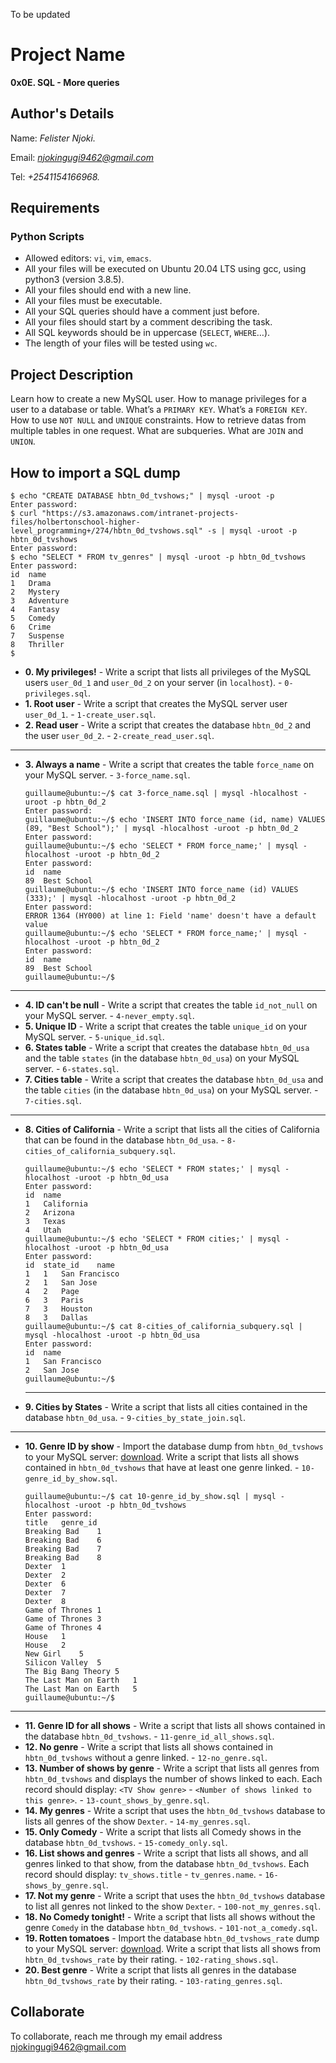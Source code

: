 To be updated
# Project Name
**0x0E. SQL - More queries**

## Author's Details
Name: *Felister Njoki.*

Email: *njokingugi9462@gmail.com*

Tel: *+2541154166968.*

##  Requirements

### Python Scripts
*   Allowed editors: `vi`, `vim`, `emacs`.
*   All your files will be executed on Ubuntu 20.04 LTS using gcc, using python3 (version 3.8.5).
*   All your files should end with a new line.
*   All your files must be executable.
*	All your SQL queries should have a comment just before.
*	All your files should start by a comment describing the task.
*	All SQL keywords should be in uppercase (`SELECT`, `WHERE`…).
*   The length of your files will be tested using `wc`.

## Project Description
Learn how to create a new MySQL user.
How to manage privileges for a user to a database or table.
What’s a `PRIMARY KEY`.
What’s a `FOREIGN KEY`.
How to use `NOT NULL` and `UNIQUE` constraints.
How to retrieve datas from multiple tables in one request.
What are subqueries.
What are `JOIN` and `UNION`.


## How to import a SQL dump
```
$ echo "CREATE DATABASE hbtn_0d_tvshows;" | mysql -uroot -p
Enter password: 
$ curl "https://s3.amazonaws.com/intranet-projects-files/holbertonschool-higher-level_programming+/274/hbtn_0d_tvshows.sql" -s | mysql -uroot -p hbtn_0d_tvshows
Enter password: 
$ echo "SELECT * FROM tv_genres" | mysql -uroot -p hbtn_0d_tvshows
Enter password: 
id  name
1   Drama
2   Mystery
3   Adventure
4   Fantasy
5   Comedy
6   Crime
7   Suspense
8   Thriller
$ 
```


* **0. My privileges!** - Write a script that lists all privileges of the MySQL users `user_0d_1` and `user_0d_2` on your server (in `localhost`). - `0-privileges.sql`.
* **1. Root user** - Write a script that creates the MySQL server user `user_0d_1`. - `1-create_user.sql`.
* **2. Read user** - Write a script that creates the database `hbtn_0d_2` and the user `user_0d_2`. - `2-create_read_user.sql`.
---
* **3. Always a name** - Write a script that creates the table `force_name` on your MySQL server. - `3-force_name.sql`.
  ```
  guillaume@ubuntu:~/$ cat 3-force_name.sql | mysql -hlocalhost -uroot -p hbtn_0d_2
  Enter password: 
  guillaume@ubuntu:~/$ echo 'INSERT INTO force_name (id, name) VALUES (89, "Best School");' | mysql -hlocalhost -uroot -p hbtn_0d_2
  Enter password: 
  guillaume@ubuntu:~/$ echo 'SELECT * FROM force_name;' | mysql -hlocalhost -uroot -p hbtn_0d_2
  Enter password: 
  id  name
  89  Best School
  guillaume@ubuntu:~/$ echo 'INSERT INTO force_name (id) VALUES (333);' | mysql -hlocalhost -uroot -p hbtn_0d_2
  Enter password: 
  ERROR 1364 (HY000) at line 1: Field 'name' doesn't have a default value
  guillaume@ubuntu:~/$ echo 'SELECT * FROM force_name;' | mysql -hlocalhost -uroot -p hbtn_0d_2
  Enter password: 
  id  name
  89  Best School
  guillaume@ubuntu:~/$ 
  ```
---
* **4. ID can't be null** - Write a script that creates the table `id_not_null` on your MySQL server. - `4-never_empty.sql`.
* **5. Unique ID** - Write a script that creates the table `unique_id` on your MySQL server. - `5-unique_id.sql`.
* **6. States table** - Write a script that creates the database `hbtn_0d_usa` and the table `states` (in the database `hbtn_0d_usa`) on your MySQL server. - `6-states.sql`.
* **7. Cities table** - Write a script that creates the database `hbtn_0d_usa` and the table `cities` (in the database `hbtn_0d_usa`) on your MySQL server. - `7-cities.sql`.
---
* **8. Cities of California** - Write a script that lists all the cities of California that can be found in the database `hbtn_0d_usa`. - `8-cities_of_california_subquery.sql`.
  ```
  guillaume@ubuntu:~/$ echo 'SELECT * FROM states;' | mysql -hlocalhost -uroot -p hbtn_0d_usa
  Enter password: 
  id  name
  1   California
  2   Arizona
  3   Texas
  4   Utah
  guillaume@ubuntu:~/$ echo 'SELECT * FROM cities;' | mysql -hlocalhost -uroot -p hbtn_0d_usa
  Enter password: 
  id  state_id    name
  1   1   San Francisco
  2   1   San Jose
  4   2   Page
  6   3   Paris
  7   3   Houston
  8   3   Dallas
  guillaume@ubuntu:~/$ cat 8-cities_of_california_subquery.sql | mysql -hlocalhost -uroot -p hbtn_0d_usa
  Enter password: 
  id  name
  1   San Francisco
  2   San Jose
  guillaume@ubuntu:~/$ 
  ```
  ---
* **9. Cities by States** - Write a script that lists all cities contained in the database `hbtn_0d_usa`. - `9-cities_by_state_join.sql`.
---
* **10. Genre ID by show** - Import the database dump from `hbtn_0d_tvshows` to your MySQL server: [download](https://s3.amazonaws.com/intranet-projects-files/holbertonschool-higher-level_programming+/274/hbtn_0d_tvshows.sql). Write a script that lists all shows contained in `hbtn_0d_tvshows` that have at least one genre linked. - `10-genre_id_by_show.sql`.
  ```
  guillaume@ubuntu:~/$ cat 10-genre_id_by_show.sql | mysql -hlocalhost -uroot -p hbtn_0d_tvshows
  Enter password: 
  title   genre_id
  Breaking Bad    1
  Breaking Bad    6
  Breaking Bad    7
  Breaking Bad    8
  Dexter  1
  Dexter  2
  Dexter  6
  Dexter  7
  Dexter  8
  Game of Thrones 1
  Game of Thrones 3
  Game of Thrones 4
  House   1
  House   2
  New Girl    5
  Silicon Valley  5
  The Big Bang Theory 5
  The Last Man on Earth   1
  The Last Man on Earth   5
  guillaume@ubuntu:~/$ 
  ```
---
* **11. Genre ID for all shows** - Write a script that lists all shows contained in the database `hbtn_0d_tvshows`. - `11-genre_id_all_shows.sql`.
* **12. No genre** - Write a script that lists all shows contained in `hbtn_0d_tvshows` without a genre linked. - `12-no_genre.sql`.
* **13. Number of shows by genre** - Write a script that lists all genres from `hbtn_0d_tvshows` and displays the number of shows linked to each. Each record should display: `<TV Show genre>` - `<Number of shows linked to this genre>`. - `13-count_shows_by_genre.sql`.
* **14. My genres** - Write a script that uses the `hbtn_0d_tvshows` database to lists all genres of the show `Dexter`. - `14-my_genres.sql`.
* **15. Only Comedy** - Write a script that lists all Comedy shows in the database `hbtn_0d_tvshows`. - `15-comedy_only.sql`.
* **16. List shows and genres** - Write a script that lists all shows, and all genres linked to that show, from the database `hbtn_0d_tvshows`. Each record should display: `tv_shows.title` - `tv_genres.name`. - `16-shows_by_genre.sql`.
* **17. Not my genre** - Write a script that uses the `hbtn_0d_tvshows` database to list all genres not linked to the show `Dexter`. - `100-not_my_genres.sql`.
* **18. No Comedy tonight!** - Write a script that lists all shows without the genre `Comedy` in the database `hbtn_0d_tvshows`. - `101-not_a_comedy.sql`.
* **19. Rotten tomatoes** - Import the database `hbtn_0d_tvshows_rate` dump to your MySQL server: [download](https://s3.amazonaws.com/intranet-projects-files/holbertonschool-higher-level_programming+/274/hbtn_0d_tvshows_rate.sql). Write a script that lists all shows from `hbtn_0d_tvshows_rate` by their rating. - `102-rating_shows.sql`.
* **20. Best genre** - Write a script that lists all genres in the database `hbtn_0d_tvshows_rate` by their rating. - `103-rating_genres.sql`.


## Collaborate

To collaborate, reach me through my email address njokingugi9462@gmail.com

